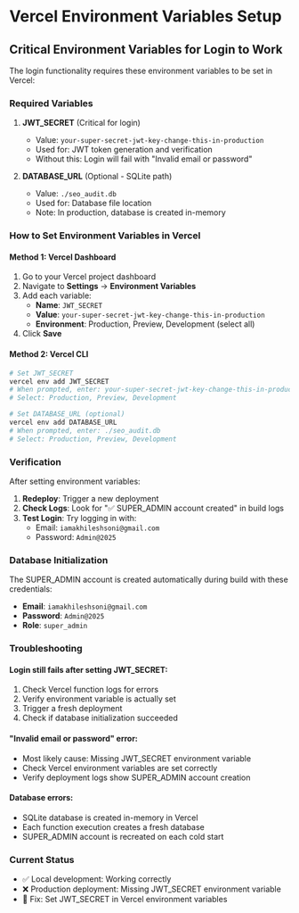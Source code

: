 # Vercel Environment Variables Setup

## Critical Environment Variables for Login to Work

The login functionality requires these environment variables to be set in Vercel:

### Required Variables

1. **JWT_SECRET** (Critical for login)
   - Value: `your-super-secret-jwt-key-change-this-in-production`
   - Used for: JWT token generation and verification
   - Without this: Login will fail with "Invalid email or password"

2. **DATABASE_URL** (Optional - SQLite path)
   - Value: `./seo_audit.db`
   - Used for: Database file location
   - Note: In production, database is created in-memory

### How to Set Environment Variables in Vercel

#### Method 1: Vercel Dashboard
1. Go to your Vercel project dashboard
2. Navigate to **Settings** → **Environment Variables**
3. Add each variable:
   - **Name**: `JWT_SECRET`
   - **Value**: `your-super-secret-jwt-key-change-this-in-production`
   - **Environment**: Production, Preview, Development (select all)
4. Click **Save**

#### Method 2: Vercel CLI
```bash
# Set JWT_SECRET
vercel env add JWT_SECRET
# When prompted, enter: your-super-secret-jwt-key-change-this-in-production
# Select: Production, Preview, Development

# Set DATABASE_URL (optional)
vercel env add DATABASE_URL
# When prompted, enter: ./seo_audit.db
# Select: Production, Preview, Development
```

### Verification

After setting environment variables:

1. **Redeploy**: Trigger a new deployment
2. **Check Logs**: Look for "✅ SUPER_ADMIN account created" in build logs
3. **Test Login**: Try logging in with:
   - Email: `iamakhileshsoni@gmail.com`
   - Password: `Admin@2025`

### Database Initialization

The SUPER_ADMIN account is created automatically during build with these credentials:
- **Email**: `iamakhileshsoni@gmail.com`
- **Password**: `Admin@2025`
- **Role**: `super_admin`

### Troubleshooting

#### Login still fails after setting JWT_SECRET:
1. Check Vercel function logs for errors
2. Verify environment variable is actually set
3. Trigger a fresh deployment
4. Check if database initialization succeeded

#### "Invalid email or password" error:
- Most likely cause: Missing JWT_SECRET environment variable
- Check Vercel environment variables are set correctly
- Verify deployment logs show SUPER_ADMIN account creation

#### Database errors:
- SQLite database is created in-memory in Vercel
- Each function execution creates a fresh database
- SUPER_ADMIN account is recreated on each cold start

### Current Status

- ✅ Local development: Working correctly
- ❌ Production deployment: Missing JWT_SECRET environment variable
- 🔧 Fix: Set JWT_SECRET in Vercel environment variables
